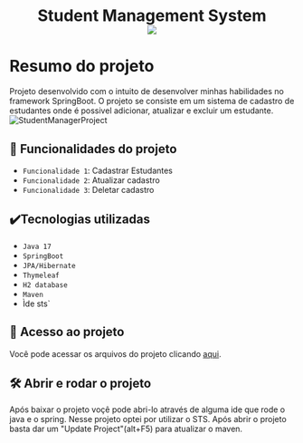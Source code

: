 <h1 align="center">Student Management System <br><img src="http://img.shields.io/static/v1?label=STATUS&message=EM%20DESENVOLVIMENTO&color=GREEN&style=for-the-badge"/> </h1>

# Resumo do projeto
Projeto desenvolvido com o intuito de desenvolver minhas habilidades no framework SpringBoot. O projeto se consiste em um sistema de cadastro de estudantes onde é possivel adicionar, atualizar e excluir um estudante.
![StudentManagerProject](https://user-images.githubusercontent.com/87610833/168915375-f79108ca-775c-4df5-9674-211ed034edaf.jpg)

## :hammer: Funcionalidades do projeto
- `Funcionalidade 1`: Cadastrar Estudantes
- `Funcionalidade 2`: Atualizar cadastro
- `Funcionalidade 3`: Deletar cadastro

## ✔️Tecnologias utilizadas
- `Java 17`
- `SpringBoot`
- `JPA/Hibernate`
- `Thymeleaf`
- `H2 database`
- `Maven`
- Ìde sts`

## 📁 Acesso ao projeto
Você pode acessar os arquivos do projeto clicando [aqui](https://github.com/luanraffaell/student-management-system).

## 🛠️ Abrir e rodar o projeto
Após baixar o projeto voçê pode abri-lo através de alguma ide que rode o java e o spring. Nesse projeto optei por utilizar o STS.
Após abrir o projeto basta dar um "Update Project"(alt+F5) para atualizar o maven.
